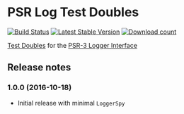 # PSR Log Test Doubles

[![Build Status](https://secure.travis-ci.org/wmde/PsrLogTestDoubles.png?branch=master)](http://travis-ci.org/wmde/PsrLogTestDoubles)
[![Latest Stable Version](https://poser.pugx.org/wmde/psr-log-test-doubles/version.png)](https://packagist.org/packages/wmde/psr-log-test-doubles)
[![Download count](https://poser.pugx.org/wmde/psr-log-test-doubles/d/total.png)](https://packagist.org/packages/wmde/psr-log-test-doubles)

[Test Doubles][doubles] for the [PSR-3 Logger Interface][psr-3]

## Release notes

### 1.0.0 (2016-10-18)

* Initial release with minimal `LoggerSpy`

[doubles]: https://en.wikipedia.org/wiki/Test_double
[psr-3]: https://github.com/php-fig/fig-standards/blob/master/accepted/PSR-3-logger-interface.md